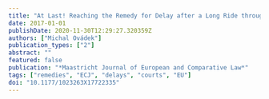 ```yaml
---
title: "At Last! Reaching the Remedy for Delay after a Long Ride through the EU Judicial System, Case T 577/14 Gascogne Sack Deutschland and Gascogne v. European Union, EU:T:2017:1"
date: 2017-01-01
publishDate: 2020-11-30T12:29:27.320359Z
authors: ["Michal Ovádek"]
publication_types: ["2"]
abstract: ""
featured: false
publication: "*Maastricht Journal of European and Comparative Law*"
tags: ["remedies", "ECJ", "delays", "courts", "EU"]
doi: "10.1177/1023263X17722335"
---
```


